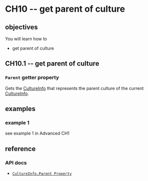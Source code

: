 # CH10 -- get parent of culture
## objectives
You will learn how to

+ get parent of culture

## CH10.1 -- get parent of culture
### `Parent` getter property
Gets the [CultureInfo](https://learn.microsoft.com/en-us/dotnet/api/system.globalization.cultureinfo?view=net-8.0) that represents the parent culture of the current [CultureInfo](https://learn.microsoft.com/en-us/dotnet/api/system.globalization.cultureinfo?view=net-8.0).

## examples
### example 1
see example 1 in Advanced CH1

## reference
### API docs
+ [`CultureInfo.Parent Property`](https://learn.microsoft.com/en-us/dotnet/api/system.globalization.cultureinfo.parent?view=net-8.0)
